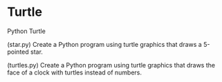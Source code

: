 # Turtle

Python Turtle

(star.py) 
Create a Python program using turtle graphics that draws a 5-pointed star.

(turtles.py) 
Create a Python program using turtle graphics that draws the face of a clock with turtles instead of numbers.
